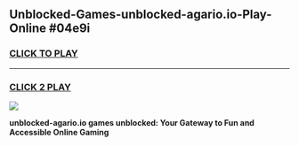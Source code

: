 
## Unblocked-Games-unblocked-agario.io-Play-Online #04e9i
<h3>
<a href="https://news.freeplayer.one?title=unblocked-agario.io&ref=3">CLICK TO PLAY</a></h3>
<hr>

<h3>
<a href="https://news.freeplayer.one?title=unblocked-agario.io&ref=3">CLICK 2 PLAY</a>
  
</h3>

<a href="https://news.freeplayer.one?title=unblocked-agario.io&ref=3"><img src="https://clearcache.store/games.png"></a>


**unblocked-agario.io games unblocked: Your Gateway to Fun and Accessible Online Gaming**

